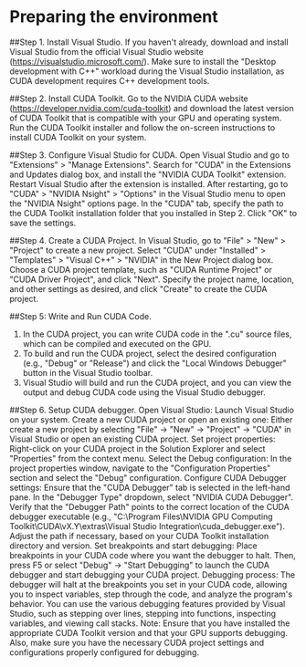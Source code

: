 # Preparing the environment

##Step 1. Install Visual Studio.
If you haven't already, download and install Visual Studio from the official Visual Studio website (https://visualstudio.microsoft.com/).
Make sure to install the "Desktop development with C++" workload during the Visual Studio installation, as CUDA development requires C++ development tools.

##Step 2. Install CUDA Toolkit.
Go to the NVIDIA CUDA website (https://developer.nvidia.com/cuda-toolkit) and download the latest version of CUDA Toolkit that is compatible with your GPU and operating system.
Run the CUDA Toolkit installer and follow the on-screen instructions to install CUDA Toolkit on your system.

##Step 3. Configure Visual Studio for CUDA.
Open Visual Studio and go to "Extensions" > "Manage Extensions".
Search for "CUDA" in the Extensions and Updates dialog box, and install the "NVIDIA CUDA Toolkit" extension.
Restart Visual Studio after the extension is installed.
After restarting, go to "CUDA" > "NVIDIA Nsight" > "Options" in the Visual Studio menu to open the "NVIDIA Nsight" options page.
In the "CUDA" tab, specify the path to the CUDA Toolkit installation folder that you installed in Step 2.
Click "OK" to save the settings.

##Step 4. Create a CUDA Project.
In Visual Studio, go to "File" > "New" > "Project" to create a new project.
Select "CUDA" under "Installed" > "Templates" > "Visual C++" > "NVIDIA" in the New Project dialog box.
Choose a CUDA project template, such as "CUDA Runtime Project" or "CUDA Driver Project", and click "Next".
Specify the project name, location, and other settings as desired, and click "Create" to create the CUDA project.

##Step 5: Write and Run CUDA Code.
1. In the CUDA project, you can write CUDA code in the ".cu" source files, which can be compiled and executed on the GPU.
2. To build and run the CUDA project, select the desired configuration (e.g., "Debug" or "Release") and click the "Local Windows Debugger" button in the Visual Studio toolbar.
3. Visual Studio will build and run the CUDA project, and you can view the output and debug CUDA code using the Visual Studio debugger.

##Step 6. Setup CUDA debugger.
Open Visual Studio: Launch Visual Studio on your system.
Create a new CUDA project or open an existing one: Either create a new project by selecting "File" -> "New" -> "Project" -> "CUDA" in Visual Studio or open an existing CUDA project.
Set project properties: Right-click on your CUDA project in the Solution Explorer and select "Properties" from the context menu.
Select the Debug configuration: In the project properties window, navigate to the "Configuration Properties" section and select the "Debug" configuration.
Configure CUDA Debugger settings:
Ensure that the "CUDA Debugger" tab is selected in the left-hand pane.
In the "Debugger Type" dropdown, select "NVIDIA CUDA Debugger".
Verify that the "Debugger Path" points to the correct location of the CUDA debugger executable (e.g., "C:\Program Files\NVIDIA GPU Computing Toolkit\CUDA\vX.Y\extras\Visual Studio Integration\cuda_debugger.exe"). Adjust the path if necessary, based on your CUDA Toolkit installation directory and version.
Set breakpoints and start debugging: Place breakpoints in your CUDA code where you want the debugger to halt. Then, press F5 or select "Debug" -> "Start Debugging" to launch the CUDA debugger and start debugging your CUDA project.
Debugging process:
The debugger will halt at the breakpoints you set in your CUDA code, allowing you to inspect variables, step through the code, and analyze the program's behavior.
You can use the various debugging features provided by Visual Studio, such as stepping over lines, stepping into functions, inspecting variables, and viewing call stacks.
Note: Ensure that you have installed the appropriate CUDA Toolkit version and that your GPU supports debugging. Also, make sure you have the necessary CUDA project settings and configurations properly configured for debugging.
